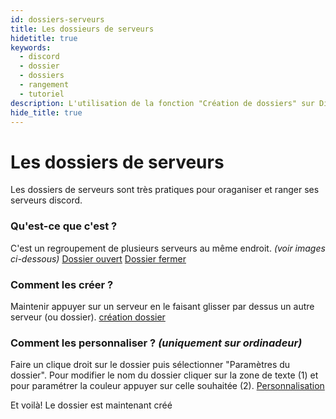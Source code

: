 ```yaml
---
id: dossiers-serveurs
title: Les dossieurs de serveurs
hidetitle: true
keywords:
  - discord
  - dossier
  - dossiers
  - rangement
  - tutoriel
description: L'utilisation de la fonction "Création de dossiers" sur Discord
hide_title: true
---
```

# Les dossiers de serveurs
Les dossiers de serveurs sont très pratiques pour oraganiser et ranger ses serveurs discord.

### Qu'est-ce que c'est ?
C'est un regroupement de plusieurs serveurs au même endroit. *(voir images ci-dessous)*
[Dossier ouvert](https://imgur.com/a/SbSlVQw.png)
[Dossier fermer](https://imgur.com/a/gOqEdcA.png)

### Comment les créer ?
Maintenir appuyer sur un serveur en le faisant glisser par dessus un autre serveur (ou dossier).
[création dossier](https://imgur.com/a/lL4pEcW.png)

### Comment les personnaliser ? *(uniquement sur ordinadeur)*
Faire un clique droit sur le dossier puis sélectionner "Paramètres du dossier".
Pour modifier le nom du dossier cliquer sur la zone de texte (1) et pour paramétrer la couleur appuyer sur celle souhaitée (2).
[Personnalisation](https://imgur.com/a/xipl2Yg.png)

Et voilà! Le dossier est maintenant créé
